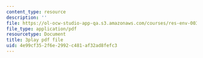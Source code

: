 ```yaml
---
content_type: resource
description: ''
file: https://ol-ocw-studio-app-qa.s3.amazonaws.com/courses/res-env-003-earthdnas-climate-101-fall-2019/4e99cf352f6e2992c481af32ad8fefc3_L8N_KZBHeIA.pdf
file_type: application/pdf
resourcetype: Document
title: 3play pdf file
uid: 4e99cf35-2f6e-2992-c481-af32ad8fefc3
---
```

